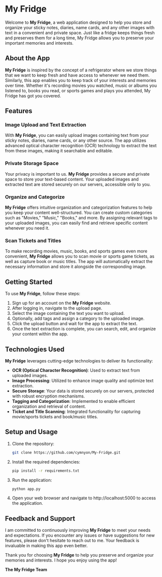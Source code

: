 # My Fridge
Welcome to **My Fridge**, a web application designed to help you store and organize your sticky notes, diaries, name cards, and any other images with text in a convenient and private space. Just like a fridge keeps things fresh and preserves them for a long time, My Fridge allows you to preserve your important memories and interests.

## About the App
**My Fridge** is inspired by the concept of a refrigerator where we store things that we want to keep fresh and have access to whenever we need them. Similarly, this app enables you to keep track of your interests and memories over time. Whether it's recording movies you watched, music or albums you listened to, books you read, or sports games and plays you attended, My Fridge has got you covered.

## Features
### Image Upload and Text Extraction
With **My Fridge**, you can easily upload images containing text from your sticky notes, diaries, name cards, or any other source. The app utilizes advanced optical character recognition (OCR) technology to extract the text from these images, making it searchable and editable.

### Private Storage Space
Your privacy is important to us. **My Fridge** provides a secure and private space to store your text-based content. Your uploaded images and extracted text are stored securely on our servers, accessible only to you.

### Organize and Categorize
**My Fridge** offers intuitive organization and categorization features to help you keep your content well-structured. You can create custom categories such as "Movies," "Music," "Books," and more. By assigning relevant tags to your uploaded images, you can easily find and retrieve specific content whenever you need it.

### Scan Tickets and Titles
To make recording movies, music, books, and sports games even more convenient, **My Fridge** allows you to scan movie or sports game tickets, as well as capture book or music titles. The app will automatically extract the necessary information and store it alongside the corresponding image.

## Getting Started
To use **My Fridge**, follow these steps:

1. Sign up for an account on the **My Fridge** website.
2. After logging in, navigate to the upload page.
3. Select the image containing the text you want to upload.
4. Optionally, add tags and assign a category to the uploaded image.
5. Click the upload button and wait for the app to extract the text.
6. Once the text extraction is complete, you can search, edit, and organize your content within the app.

## Technologies Used
**My Fridge** leverages cutting-edge technologies to deliver its functionality:

- **OCR (Optical Character Recognition)**: Used to extract text from uploaded images.
- **Image Processing**: Utilized to enhance image quality and optimize text extraction.
- **Secure Storage**: Your data is stored securely on our servers, protected with robust encryption mechanisms.
- **Tagging and Categorization**: Implemented to enable efficient organization and retrieval of content.
- **Ticket and Title Scanning**: Integrated functionality for capturing movie/sports tickets and book/music titles.

## Setup and Usage

1. Clone the repository:

   ```bash
   git clone https://github.com/cymnyon/My-Fridge.git

2. Install the required dependencies:

   ```bash
   pip install -r requirements.txt

4. Run the application:

   ```bash
   python app.py

6. Open your web browser and navigate to http://localhost:5000 to access the application.

## Feedback and Support
I am committed to continuously improving **My Fridge** to meet your needs and expectations. If you encounter any issues or have suggestions for new features, please don't hesitate to reach out to me. Your feedback is invaluable in making this app even better.

Thank you for choosing **My Fridge** to help you preserve and organize your memories and interests. I hope you enjoy using the app!

**The My Fridge Team**
